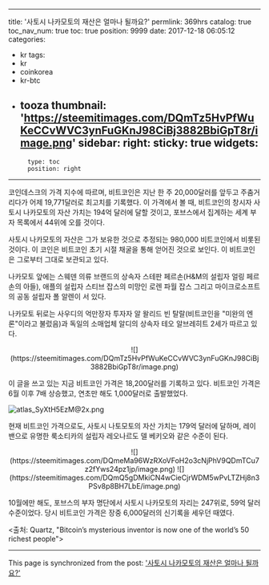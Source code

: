 
---
title: '사토시 나카모토의 재산은 얼마나 될까요?'
permlink: 369hrs
catalog: true
toc_nav_num: true
toc: true
position: 9999
date: 2017-12-18 06:05:12
categories:
- kr
tags:
- kr
- coinkorea
- kr-btc
- tooza
thumbnail: 'https://steemitimages.com/DQmTz5HvPfWuKeCCvWVC3ynFuGKnJ98CiBj3882BbiGpT8r/image.png'
sidebar:
    right:
        sticky: true
widgets:
    -
        type: toc
        position: right
---


코인데스크의 가격 지수에 따르며, 비트코인은 지난 한 주 20,000달러를 앞두고 주춤거리다가 어제 19,771달러로 최고치를 기록했다.  이 가격에서 볼 때, 비트코인의 창시자 사토시 나카모토의 자산 가치는 194억 달러에 달할 것이고, 포브스에서 집계하는 세계 부자 목록에서 44위에 오를 것이다. 

사토시 나카모토의 자산은 그가 보유한 것으로 추정되는 980,000 비트코인에서 비롯된 것이다.  이 코인은 비트코인 초기 시절 채굴을 통해 얻어진 것으로 보인다.  이 비트코인은 그로부터 그대로 보관되고 있다. 

나카모토 앞에는 스웨덴 의류 브랜드의 상속자 스테판 페르손(H&M의 설립자 얼링 페르손의 아들), 애플의 설립자 스티브 잡스의 미망인  로렌 파월 잡스 그리고 마이크로소프트의 공동 설립자 폴 알렌이 서 있다.  

나카모토 뒤로는 사우디의 억만장자 투자자 알 왈리드 빈 탈랄(비트코인을 "미완의 엔론"이라고 불렀음)과 독일의 소매업체 알디의 상속자  테오 알브레히트 2세가 따르고 있다. 

<center>
![](https://steemitimages.com/DQmTz5HvPfWuKeCCvWVC3ynFuGKnJ98CiBj3882BbiGpT8r/image.png)
</center>

이 글을 쓰고 있는 지금 비트코인 가격은 18,200달러를 기록하고 있다.  비트코인 가격은 6월 이후 7배 상승했고, 연초만 해도 1,000달러로 출발했었다. 

![atlas_SyXtH5EzM@2x.png](https://steemitimages.com/DQmVGP7QNBH8BJZc3LxgJdgC4cq7Gvo6mVMENgb5PoeMptd/atlas_SyXtH5EzM%402x.png)

현재 비트코인 가격으로도, 사토시 나토모토의 자산 가치는 179억 달러에 달하며, 레이 밴으로 유명한 룩소티카의 설립자 레오나르도 델 베키오와 같은 수준이 된다. 

<center>
![](https://steemitimages.com/DQmeMa96WzRXoVFoH2o3cNjPhV9QDmTCu7z2fYws24pz1jp/image.png)
![](https://steemitimages.com/DQmQ5gDMkiCN4wCieCjrWDM5wPvLTZHj8n3PSv8p8BH7LbE/image.png)
</center>

10월에만 해도, 포브스의 부자 명단에서 사토시 나카모토의 자리는 247위로, 59억 달러 수준이었다.  당시 비트코인 가격은 장중 6,000달러의 신기록을 세우던 때였다.

<출처: Quartz, "Bitcoin’s mysterious inventor is now one of the world’s 50 richest people">

- - -

This page is synchronized from the post: ['사토시 나카모토의 재산은 얼마나 될까요?'](https://steemit.com/@pius.pius/369hrs)
